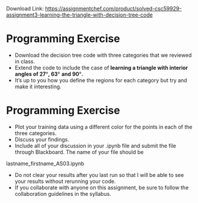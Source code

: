 Download Link: https://assignmentchef.com/product/solved-csc59929-assignment3-learning-the-triangle-with-decision-tree-code
<br>
<h1>Programming Exercise</h1>

<ul>

 <li>Download the decision tree code with three categories that we reviewed in class.</li>

 <li>Extend the code to include the case of <strong>learning a triangle with interior angles of 27</strong>°<strong>, 63</strong>° <strong>and 90</strong>°<strong>.</strong></li>

 <li>It’s up to you how you define the regions for each category but try and make it interesting.</li>

</ul>

<h1>Programming Exercise</h1>

<ul>

 <li>Plot your training data using a different color for the points in each of the three categories.</li>

 <li>Discuss your findings.</li>

 <li>Include all of your discussion in your .ipynb file and submit the file through Blackboard. The name of your file should be</li>

</ul>

lastname_firstname_AS03.ipynb

<ul>

 <li>Do not clear your results after you last run so that I will be able to see your results without rerunning your code.</li>

 <li>If you collaborate with anyone on this assignment, be sure to follow the collaboration guidelines in the syllabus.</li>

</ul>